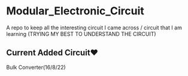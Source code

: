 # Modular_Electronic_Circuit
A repo to keep all the interesting circuit I came across / circuit that I am learning (TRYING MY BEST TO UNDERSTAND THE CIRCUIT)

## Current Added Circuit❤️
Bulk Converter(16/8/22) 
